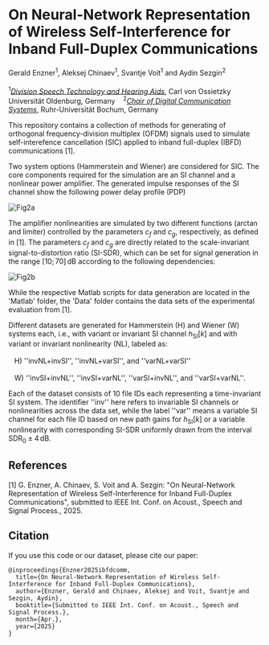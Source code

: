 # On Neural-Network Representation of Wireless Self-Interference for Inband Full-Duplex Communications
Gerald Enzner<sup>1</sup>, Aleksej Chinaev<sup>1</sup>, Svantje Voit<sup>1</sup> and Aydin Sezgin<sup>2</sup>
<br></br><sup>1</sup>*[Division Speech Technology and Hearing Aids](https://uol.de/en/speech-technology)*, Carl von Ossietzky Universität Oldenburg, Germany &nbsp;&nbsp; <sup>2</sup>*[Chair of Digital Communication Systems](https://www.dks.ruhr-uni-bochum.de/en/profiles/aydin-sezgin/)*, Ruhr-Universität Bochum, Germany

This repository contains a collection of methods for generating of orthogonal frequency-division multiplex (OFDM) signals used to simulate self-interefence cancellation (SIC) applied to inband full-duplex (IBFD) communications [1].

Two system options (Hammerstein and Wiener) are considered for SIC. The core components required for the simulation are an SI channel and a nonlinear power amplifier. The generated impulse responses of the SI channel show the following power delay profile (PDP)

![Fig2a](https://github.com/user-attachments/assets/c1fe3395-958e-4218-bdeb-96146793b29c)


The amplifier nonlinearities are simulated by two different functions (arctan and limiter) controlled by the parameters $c_f$ and $c_g$, respectively, as defined in [1]. The parameters $c_f$ and $c_g$ are directly related to the scale-invariant signal-to-distortion ratio (SI-SDR), which can be set for signal generation in the range $[10; 70]\,\text{dB}$ according to the following dependencies:

![Fig2b](https://github.com/user-attachments/assets/98a748a8-3aaf-4bcf-8792-a57f4c21f4bf)


While the respective Matlab scripts for data generation are located in the 'Matlab' folder, the 'Data' folder contains the data sets of the experimental evaluation from [1].

Different datasets are generated for Hammerstein (H) and Wiener (W) systems  each, i.e., with variant or invariant SI channel $h_\text{SI}[k]$ and with variant or invariant nonlinearity (NL), labeled as: <br></br>&nbsp;&nbsp; H) ''invNL+invSI'', ''invNL+varSI'', and ''varNL+varSI''<br></br>&nbsp;&nbsp; W) ''invSI+invNL'',  ''invSI+varNL'', ''varSI+invNL'', and ''varSI+varNL''.

Each of the dataset consists of 10 file IDs each representing a time-invariant SI system. The identifier ''inv'' here refers to invariable SI channels or nonlinearities across the data set, while the label ''var'' means a variable SI channel for each file ID based on new path gains for $h_\text{SI}[k]$ or a variable nonlinearity with corresponding $\text{SI-SDR}$ uniformly drawn from the interval $\mathrm{SDR}_0\pm 4\,\mathrm{dB}$.

## References
[1] G. Enzner, A. Chinaev, S. Voit and A. Sezgin: "On Neural-Network Representation of Wireless Self-Interference for Inband Full-Duplex Communications", submitted to IEEE Int. Conf. on Acoust., Speech and Signal Process., 2025.

## Citation
If you use this code or our dataset, please cite our paper:
```
@inproceedings{Enzner2025ibfdcomm,
  title={On Neural-Network Representation of Wireless Self-Interference for Inband Full-Duplex Communications},
  author={Enzner, Gerald and Chinaev, Aleksej and Voit, Svantje and Sezgin, Aydin},
  booktitle={Submitted to IEEE Int. Conf. on Acoust., Speech and Signal Process.},
  month={Apr.},
  year={2025}
}
```
